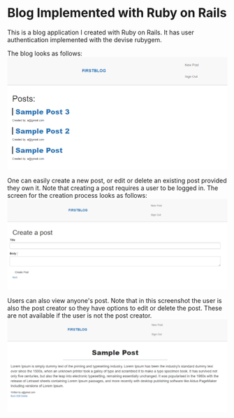 # Blog Implemented with Ruby on Rails

This is a blog application I created with Ruby on Rails. It has user authentication implemented with the devise rubygem.

The blog looks as follows:
<img src="MarkdownImages/Blog3.PNG">

One can easily create a new post, or edit or delete an existing post provided they own it. Note that creating a post requires a user to be logged in. The screen for the creation process looks as follows:
<img src="MarkdownImages/Blog2.PNG">

Users can also view anyone's post. Note that in this screenshot the user is also the post creator so they have options to edit or delete the post. These are not available if the user is not the post creator.
<img src="MarkdownImages/Blog1.PNG">
